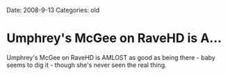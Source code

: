 Date: 2008-9-13
Categories: old

# Umphrey's McGee on RaveHD is A...

Umphrey's McGee on RaveHD is AMLOST as good as being there - baby seems to dig it - though she's never seen the real thing.

